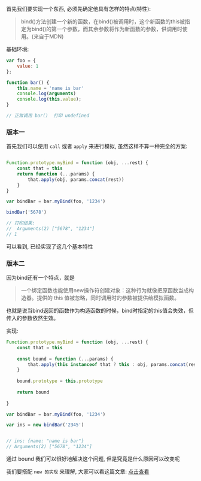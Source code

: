 首先我们要实现一个东西, 必须先确定他具有怎样的特点(特性):


> bind()方法创建一个新的函数，在bind()被调用时，这个新函数的this被指定为bind()的第一个参数，而其余参数将作为新函数的参数，供调用时使用。(来自于MDN)


基础环境:

```js
var foo = {
    value: 1
};

function bar() {
    this.name = 'name is bar'
    console.log(arguments)
    console.log(this.value);
}

// 正常调用 bar()  打印 undefined
```

### 版本一

首先我们可以使用 `call` 或者 `apply` 来进行模拟, 虽然这样不算一种完全的方案:

```js

Function.prototype.myBind = function (obj, ...rest) {
    const that = this
    return function (...params) {
        that.apply(obj, params.concat(rest))
    }
}

var bindBar = bar.myBind(foo, '1234')

bindBar('5678')

// 打印结果:
//  Arguments(2) ["5678", "1234"]
// 1
```

可以看到, 已经实现了这几个基本特性

### 版本二

因为bind还有一个特点，就是

> 一个绑定函数也能使用new操作符创建对象：这种行为就像把原函数当成构造器。提供的 this 值被忽略，同时调用时的参数被提供给模拟函数。

也就是说当bind返回的函数作为构造函数的时候，bind时指定的this值会失效，但传入的参数依然生效。

实现:

```js
Function.prototype.myBind = function (obj, ...rest) {
    const that = this
    
    const bound = function (...params) {
        that.apply(this instanceof that ? this : obj, params.concat(rest))
    }
    
    bound.prototype = this.prototype
    
    return bound
    
}

var bindBar = bar.myBind(foo, '1234')

var ins = new bindBar('2345')


// ins: {name: "name is bar"}
// Arguments(2) ["5678", "1234"]
```

通过 bound 我们可以很好地解决这个问题, 但是究竟是什么原因可以改变呢

我们要搭配 `new 的实现` 来理解, 大家可以看这篇文章: [点击查看](./new%20%E7%9A%84%E5%AE%9E%E7%8E%B0.md)

